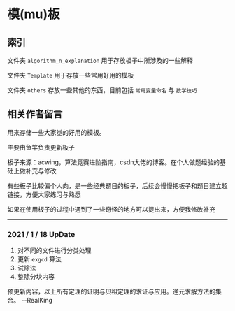 # 模(mu)板 
<Template>这些都是模板哦</Template>

## 索引
文件夹 `algorithm_n_explanation` 用于存放板子中所涉及的一些解释

文件夹 `Template` 用于存放一些常用好用的模板

文件夹 `others` 存放一些其他的东西，目前包括 `常用变量命名` 与 `数学技巧`

## 相关作者留言
用来存储一些大家觉的好用的模板。

主要由鱼竿负责更新板子

板子来源：acwing，算法竞赛进阶指南，csdn大佬的博客。在个人做题经验的基础上做补充与修改

有些板子比较偏个人向，是一些经典题目的板子，后续会慢慢把板子和题目建立超链接，方便大家练习与熟悉

如果在使用板子的过程中遇到了一些奇怪的地方可以提出来，方便我修改补充

***

### 2021 / 1 / 18 UpDate

1. 对不同的文件进行分类处理
2. 更新 `exgcd` 算法
3. 试除法
4. 整除分块内容

预更新内容，以上所有定理的证明与贝祖定理的求证与应用。逆元求解方法的集合。
--RealKing



